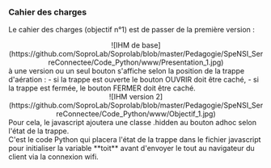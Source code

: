 ### Cahier des charges

Le cahier des charges (objectif n°1) est de passer de la première version :<br />
<div align="center">
![IHM de base](https://github.com/SoproLab/Soprolab/blob/master/Pedagogie/SpeNSI_SerreConnectee/Code_Python/www/Presentation_1.jpg)<br />
</div>
à une version ou un seul bouton s'affiche selon la position de la trappe d'aération :
- si la trappe est ouverte le bouton OUVRIR doit être caché,
- si la trappe est fermée, le bouton FERMER doit être caché.<br />
<div align="center">
![IHM version 2](https://github.com/SoproLab/Soprolab/blob/master/Pedagogie/SpeNSI_SerreConnectee/Code_Python/www/Objectif_1.jpg)<br />
</div>
Pour cela, le javascript ajoutera une classe .hidden au bouton adhoc selon l'état de la trappe.<br>
C'est le code Python qui placera l'état de la trappe dans le fichier javascript pour initialiser la variable **toit** avant d'envoyer le tout au navigateur du client via la connexion wifi.
